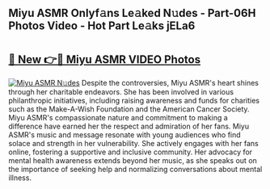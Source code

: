 ## Miyu ASMR Onlyf𝚊ns Le𝚊ked N𝚞des - Part-06H Photos Video - Hot Part Le𝚊ks jELa6

# <h2><a href="http://ac11207.deff.icu/?id=Miyu+ASMR">🔗 New 👉🔴 Miyu ASMR VIDEO Photos</a></h2>

[![Miyu ASMR N𝚞des](https://i.imgur.com/rIISA9y.gif)](http://ac11207.deff.icu/?id=Miyu+ASMR)
Despite the controversies, Miyu ASMR's heart shines through her charitable endeavors. She has been involved in various philanthropic initiatives, including raising awareness and funds for charities such as the Make-A-Wish Foundation and the American Cancer Society. Miyu ASMR's compassionate nature and commitment to making a difference have earned her the respect and admiration of her fans. Miyu ASMR's music and message resonate with young audiences who find solace and strength in her vulnerability. She actively engages with her fans online, fostering a supportive and inclusive community. Her advocacy for mental health awareness extends beyond her music, as she speaks out on the importance of seeking help and normalizing conversations about mental illness.
